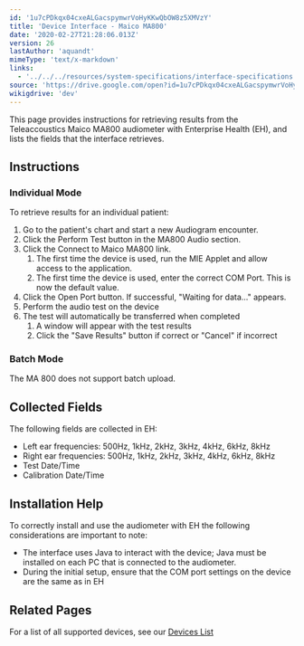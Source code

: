 ```yaml
---
id: '1u7cPDkqx04cxeALGacspymwrVoHyKKwQbOW8z5XMVzY'
title: 'Device Interface - Maico MA800'
date: '2020-02-27T21:28:06.013Z'
version: 26
lastAuthor: 'aquandt'
mimeType: 'text/x-markdown'
links:
  - '../../../resources/system-specifications/interface-specifications.md'
source: 'https://drive.google.com/open?id=1u7cPDkqx04cxeALGacspymwrVoHyKKwQbOW8z5XMVzY'
wikigdrive: 'dev'
---
```

This page provides instructions for retrieving results from the Teleaccoustics Maico MA800 audiometer with Enterprise Health (EH), and lists the fields that the interface retrieves.

## Instructions

### Individual Mode

To retrieve results for an individual patient:

1. Go to the patient's chart and start a new Audiogram encounter.
2. Click the Perform Test button in the MA800 Audio section.
3. Click the Connect to Maico MA800 link.
    1. The first time the device is used, run the MIE Applet and allow access to the application.
    2. The first time the device is used, enter the correct COM Port. This is now the default value.
4. Click the Open Port button. If successful, "Waiting for data..." appears.
5. Perform the audio test on the device
6. The test will automatically be transferred when completed
    1. A window will appear with the test results
    2. Click the "Save Results" button if correct or "Cancel" if incorrect

### Batch Mode

The MA 800 does not support batch upload.

## Collected Fields

The following fields are collected in EH:

* Left ear frequencies: 500Hz, 1kHz, 2kHz, 3kHz, 4kHz, 6kHz, 8kHz
* Right ear frequencies: 500Hz, 1kHz, 2kHz, 3kHz, 4kHz, 6kHz, 8kHz
* Test Date/Time
* Calibration Date/Time

## Installation Help

To correctly install and use the audiometer with EH the following considerations are important to note:

* The interface uses Java to interact with the device; Java must be installed on each PC that is connected to the audiometer.
* During the initial setup, ensure that the COM port settings on the device are the same as in EH

## Related Pages

For a list of all supported devices, see our [Devices List](../../../resources/system-specifications/interface-specifications.md)
